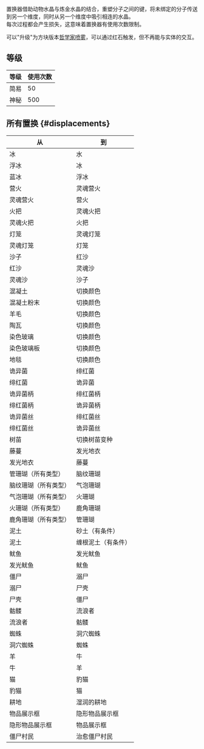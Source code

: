 
置换器借助动物水晶与炼金水晶的结合，重塑分子之间的键，将未绑定的分子传送到另一个维度，同时从另一个维度中吸引相连的水晶。<br />
每次过程都会产生损失，这意味着置换器有使用次数限制。

可以"升级"为方块版本[哲学家喷雾](../gadgets/philosophers-spray)，可以通过红石触发，但不再能与实体的交互。

## 等级

| 等级 | 使用次数 |
| --- | --- |
| 简易 | 50 |
| 神秘 | 500 |

## 所有置换 {#displacements}

| 从 | 到 |
| --- | --- |
| 冰 | 水 |
| 浮冰 | 冰 |
| 蓝冰 | 浮冰 |
| 营火 | 灵魂营火 |
| 灵魂营火 | 营火 |
| 火把 | 灵魂火把 |
| 灵魂火把 | 火把 |
| 灯笼 | 灵魂灯笼 |
| 灵魂灯笼 | 灯笼 |
| 沙子 | 红沙 |
| 红沙 | 灵魂沙 |
| 灵魂沙 | 沙子 |
| 混凝土 | 切换颜色 |
| 混凝土粉末 | 切换颜色 |
| 羊毛 | 切换颜色 |
| 陶瓦 | 切换颜色 |
| 染色玻璃 | 切换颜色 |
| 染色玻璃板 | 切换颜色 |
| 地毯 | 切换颜色 |
| 诡异菌 | 绯红菌 |
| 绯红菌 | 诡异菌 |
| 诡异菌柄 | 绯红菌柄 |
| 绯红菌柄 | 诡异菌柄 |
| 诡异菌丝 | 绯红菌丝 |
| 绯红菌丝 | 诡异菌丝 |
| 树苗 | 切换树苗变种 |
| 藤蔓 | 发光地衣 |
| 发光地衣 | 藤蔓 |
| 管珊瑚（所有类型） | 脑纹珊瑚 |
| 脑纹珊瑚（所有类型） | 气泡珊瑚 |
| 气泡珊瑚（所有类型） | 火珊瑚 |
| 火珊瑚（所有类型） | 鹿角珊瑚 |
| 鹿角珊瑚（所有类型） | 管珊瑚 |
| 泥土 | 砂土（有条件） |
| 泥土 | 缠根泥土（有条件） |
| 鱿鱼 | 发光鱿鱼 |
| 发光鱿鱼 | 鱿鱼 |
| 僵尸 | 溺尸 |
| 溺尸 | 尸壳 |
| 尸壳 | 僵尸 |
| 骷髅 | 流浪者 |
| 流浪者 | 骷髅 |
| 蜘蛛 | 洞穴蜘蛛 |
| 洞穴蜘蛛 | 蜘蛛 |
| 羊 | 牛 |
| 牛 | 羊 |
| 猫 | 豹猫 |
| 豹猫 | 猫 |
| 耕地 | 湿润的耕地 |
| 物品展示框 | 隐形物品展示框 |
| 隐形物品展示框 | 物品展示框 |
| 僵尸村民 | 治愈僵尸村民 |
